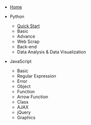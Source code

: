 * [Home](/)

* Python

  * [Quick Start](./python.md)
  * Basic
  * Advance
  * Web Scrap
  * Back-end
  * Data Analysis & Data Visualization


* JavaScript

  * Basic
  * Regular Expression
  * Error
  * Object
  * Function
  * Arrow Function
  * Class
  * AJAX
  * jQuery
  * Graphics
